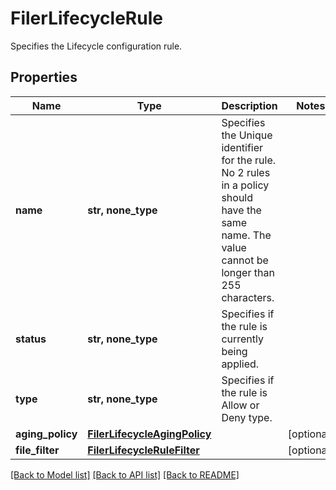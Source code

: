 # FilerLifecycleRule

Specifies the Lifecycle configuration rule.

## Properties
Name | Type | Description | Notes
------------ | ------------- | ------------- | -------------
**name** | **str, none_type** | Specifies the Unique identifier for the rule. No 2 rules in a policy should have the same name. The value cannot be longer than 255 characters. | 
**status** | **str, none_type** | Specifies if the rule is currently being applied. | 
**type** | **str, none_type** | Specifies if the rule is Allow or Deny type. | 
**aging_policy** | [**FilerLifecycleAgingPolicy**](FilerLifecycleAgingPolicy.md) |  | [optional] 
**file_filter** | [**FilerLifecycleRuleFilter**](FilerLifecycleRuleFilter.md) |  | [optional] 

[[Back to Model list]](../README.md#documentation-for-models) [[Back to API list]](../README.md#documentation-for-api-endpoints) [[Back to README]](../README.md)



